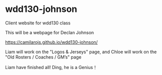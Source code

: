 # wdd130-johnson
Client website for wdd130 class

This will be a webpage for Declan Johnson

https://camilarojs.github.io/wdd130-johnson/

Liam will work on the "Logos & Jerseys" page, and Chloe will work on the "Old Rosters / Coaches / GM’s" page

Liam have finished all! Ding, he is a Genius！